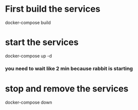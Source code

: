 # First build the services
docker-compose build
# start the services
docker-compose up -d
### you need to wait like 2 min because rabbit is starting 
# stop and remove the services
docker-compose down

